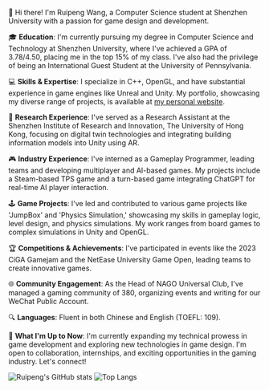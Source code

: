 👋 Hi there! I'm Ruipeng Wang, a Computer Science student at Shenzhen University with a passion for game design and development.

🎓 **Education**: I'm currently pursuing my degree in Computer Science and Technology at Shenzhen University, where I've achieved a GPA of 3.78/4.50, placing me in the top 15% of my class. I've also had the privilege of being an International Guest Student at the University of Pennsylvania.

💻 **Skills & Expertise**: I specialize in C++, OpenGL, and have substantial experience in game engines like Unreal and Unity. My portfolio, showcasing my diverse range of projects, is available at [my personal website](wangruipeng.com).

🔬 **Research Experience**: I've served as a Research Assistant at the Shenzhen Institute of Research and Innovation, The University of Hong Kong, focusing on digital twin technologies and integrating building information models into Unity using AR.

🎮 **Industry Experience**: I've interned as a Gameplay Programmer, leading teams and developing multiplayer and AI-based games. My projects include a Steam-based TPS game and a turn-based game integrating ChatGPT for real-time AI player interaction.

🕹️ **Game Projects**: I've led and contributed to various game projects like 'JumpBox' and 'Physics Simulation,' showcasing my skills in gameplay logic, level design, and physics simulations. My work ranges from board games to complex simulations in Unity and OpenGL.

🏆 **Competitions & Achievements**: I've participated in events like the 2023 CiGA Gamejam and the NetEase University Game Open, leading teams to create innovative games.

🌐 **Community Engagement**: As the Head of NAGO Universal Club, I've managed a gaming community of 380, organizing events and writing for our WeChat Public Account.

🔍 **Languages**: Fluent in both Chinese and English (TOEFL: 109).

🌟 **What I'm Up to Now**: I'm currently expanding my technical prowess in game development and exploring new technologies in game design. I'm open to collaboration, internships, and exciting opportunities in the gaming industry. Let's connect!

![Ruipeng's GitHub stats](https://github-readme-stats.vercel.app/api?username=WANG_Ruipeng&show_icons=true)
![Top Langs](https://github-readme-stats.vercel.app/api/top-langs/?username=WANG_Ruipeng)

